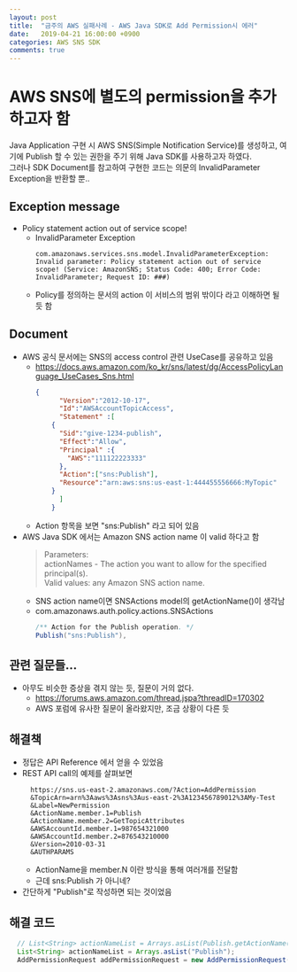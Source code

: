 ```yaml
---
layout: post
title:  "금주의 AWS 실패사례 - AWS Java SDK로 Add Permission시 에러"
date:   2019-04-21 16:00:00 +0900
categories: AWS SNS SDK
comments: true
---
```

# AWS SNS에 별도의 permission을 추가하고자 함
Java Application 구현 시 AWS SNS(Simple Notification Service)를 생성하고, 여기에 Publish 할 수 있는 권한을 주기 위해 Java SDK를 사용하고자 하였다.  
그러나 SDK Document를 참고하여 구현한 코드는 의문의 InvalidParameter Exception을 반환할 뿐..

## Exception message
  * Policy statement action out of service scope!
    + InvalidParameter Exception
      ~~~ ssh
      com.amazonaws.services.sns.model.InvalidParameterException: Invalid parameter: Policy statement action out of service scope! (Service: AmazonSNS; Status Code: 400; Error Code: InvalidParameter; Request ID: ###)
      ~~~
    + Policy를 정의하는 문서의 action 이 서비스의 범위 밖이다 라고 이해하면 될 듯 함


## Document
  * AWS 공식 문서에는 SNS의 access control 관련 UseCase를 공유하고 있음
    + https://docs.aws.amazon.com/ko_kr/sns/latest/dg/AccessPolicyLanguage_UseCases_Sns.html
      ~~~ json
      {
		    "Version":"2012-10-17",
		    "Id":"AWSAccountTopicAccess",
		    "Statement" :[
          {
            "Sid":"give-1234-publish",
            "Effect":"Allow",           
            "Principal" :{
              "AWS":"111122223333"
            },
            "Action":["sns:Publish"],
            "Resource":"arn:aws:sns:us-east-1:444455556666:MyTopic"
          }
		    ]
		  }
      ~~~
    + Action 항목을 보면 "sns:Publish" 라고 되어 있음
  * AWS Java SDK 에서는 Amazon SNS action name 이 valid 하다고 함
    > Parameters:  
      actionNames - The action you want to allow for the specified principal(s).  
      Valid values: any Amazon SNS action name.
    + SNS action name이면 SNSActions model의 getActionName()이 생각남
    + com.amazonaws.auth.policy.actions.SNSActions
      ~~~ java
      /** Action for the Publish operation. */
      Publish("sns:Publish"),
      ~~~


## 관련 질문들...
  * 아무도 비슷한 증상을 겪지 않는 듯, 질문이 거의 없다.
    + https://forums.aws.amazon.com/thread.jspa?threadID=170302
    + AWS 포럼에 유사한 질문이 올라왔지만, 조금 상황이 다른 듯

## 해결책
  * 정답은 API Reference 에서 얻을 수 있었음
  * REST API call의 예제를 살펴보면
    ~~~ url
      https://sns.us-east-2.amazonaws.com/?Action=AddPermission
      &TopicArn=arn%3Aaws%3Asns%3Aus-east-2%3A123456789012%3AMy-Test
      &Label=NewPermission
      &ActionName.member.1=Publish
      &ActionName.member.2=GetTopicAttributes
      &AWSAccountId.member.1=987654321000
      &AWSAccountId.member.2=876543210000
      &Version=2010-03-31
      &AUTHPARAMS
    ~~~
    + ActionName을 member.N 이란 방식을 통해 여러개를 전달함
    + 근데 sns:Publish 가 아니네?
  * 간단하게 "Publish"로 작성하면 되는 것이었음

## 해결 코드
  ~~~ java
    // List<String> actionNameList = Arrays.asList(Publish.getActionName()); // not working
    List<String> actionNameList = Arrays.asList("Publish");
    AddPermissionRequest addPermissionRequest = new AddPermissionRequest(topicArn, label, awsAccountIdList, actionNameList);
  ~~~



